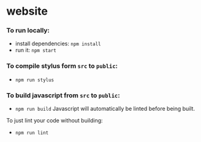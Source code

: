 # website

### To run locally:
- install dependencies: `npm install`
- run it: `npm start`

### To compile stylus form `src` to `public`:
- `npm run stylus`

### To build javascript from `src` to `public`:
- `npm run build`
Javascript will automatically be linted before being built. 

To just lint your code without building:
- `npm run lint`
